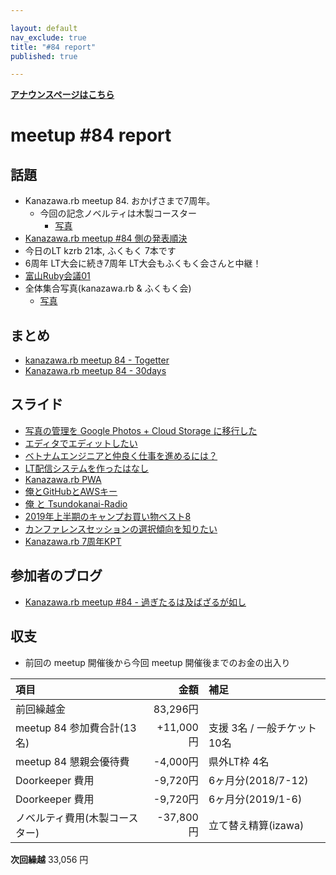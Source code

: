 ```yaml
---

layout: default
nav_exclude: true
title: "#84 report"
published: true

---
```


<div style="text-align: left;"><a href="../"><strong>アナウンスページはこちら</strong></a></div>

# meetup #84 report

## 話題

* Kanazawa.rb meetup 84. おかげさまで7周年。
  + 今回の記念ノベルティは木製コースター
    + [写真](https://twitter.com/TAKAyuki_atkwsk/status/1162574887011024896)
* [Kanazawa.rb meetup \#84 側の発表順決](https://gist.github.com/wtnabe/f20b994c8dd6b498e91d0d9d3fb75212)
* 今日のLT kzrb 21本, ふくもく 7本です
* 6周年 LT大会に続き7周年 LT大会もふくもく会さんと中継！
* [富山Ruby会議01](https://toyamarb.github.io/toyama-rubykaigi01/)
* 全体集合写真(kanazawa.rb & ふくもく会)
  + [写真](http://30d.jp/kzrb/74/photo/73)

## まとめ

* [kanazawa.rb meetup 84 - Togetter](https://togetter.com/li/1392132)
* [Kanazawa.rb meetup 84 - 30days](http://30d.jp/kzrb/74)

## スライド

* [写真の管理を Google Photos + Cloud Storage に移行した](https://speakerdeck.com/wtnabe/google-photos-and-storage-and-rclone)
* [エディタでエディットしたい](https://speakerdeck.com/wtnabe/let-me-edit-with-editor)
* [ベトナムエンジニアと仲良く仕事を進めるには？](https://docs.google.com/presentation/d/1t65YU47dnd4RwxIu47Uwy7EUR7hKV7jVE7KgSkpPIpY/edit#slide=id.g5fa08ea181_0_0)
* [LT配信システムを作ったはなし](https://speakerdeck.com/izawa/ltpei-xin-sisutemuwozuo-tutahanasi)
* [Kanazawa.rb PWA](https://speakerdeck.com/cottondesu/kanazawa-dot-rb-pwa)
* [俺とGitHubとAWSキー](https://speakerdeck.com/pharaohkj/an-togithubtoawski)
* [俺 と Tsundokanai-Radio](https://speakerdeck.com/pharaohkj/an-to-tsundokanai-radio)
* [2019年上半期のキャンプお買い物ベスト8](https://speakerdeck.com/izawa/2019nian-shang-ban-qi-falsekiyanpuomai-iwu-besuto8)
* [カンファレンスセッションの選択傾向を知りたい](https://speakerdeck.com/takayukiatkwsk/lets-study-trends-of-entry-to-conference-sessions)
* [Kanazawa.rb 7周年KPT](https://speakerdeck.com/cottondesu/kanazawa-dot-rb-7th-anniversary-kpt)

## 参加者のブログ

* [Kanazawa.rb meetup #84 \- 過ぎたるは及ばざるが如し](https://www.aligatame.net/entry/2019/08/19/224309)

## 収支

* 前回の meetup 開催後から今回 meetup 開催後までのお金の出入り

|項目                           |金額         |補足                                               |
|:------------------------------|------------:|:--------------------------------------------------|
| 前回繰越金                    |    83,296円 |                                                   |
| meetup 84 参加費合計(13名)    |   +11,000円 | 支援 3名 / 一般チケット 10名                          |
| meetup 84 懇親会優待費        |    -4,000円 | 県外LT枠 4名                                        |
| Doorkeeper 費用              |    -9,720円 | 6ヶ月分(2018/7-12)                                 |
| Doorkeeper 費用              |    -9,720円 | 6ヶ月分(2019/1-6)                                  |
| ノベルティ費用(木製コースター)   |   -37,800円 | 立て替え精算(izawa)                                 |

**次回繰越**  33,056 円
